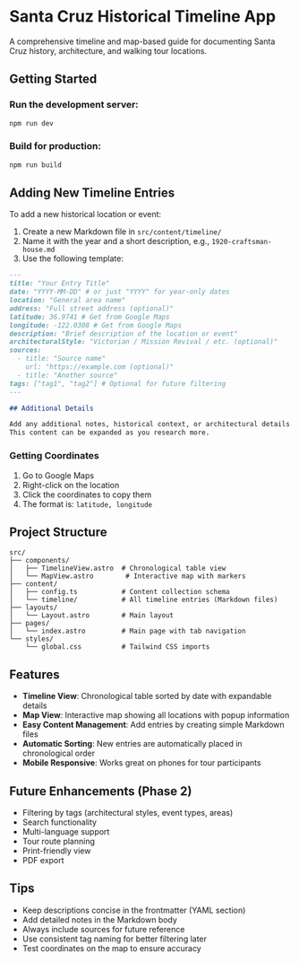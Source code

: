 # Santa Cruz Historical Timeline App

A comprehensive timeline and map-based guide for documenting Santa Cruz history, architecture, and walking tour locations.

## Getting Started

### Run the development server:

```bash
npm run dev
```

### Build for production:

```bash
npm run build
```

## Adding New Timeline Entries

To add a new historical location or event:

1. Create a new Markdown file in `src/content/timeline/`
2. Name it with the year and a short description, e.g., `1920-craftsman-house.md`
3. Use the following template:

```markdown
---
title: "Your Entry Title"
date: "YYYY-MM-DD" # or just "YYYY" for year-only dates
location: "General area name"
address: "Full street address (optional)"
latitude: 36.9741 # Get from Google Maps
longitude: -122.0308 # Get from Google Maps
description: "Brief description of the location or event"
architecturalStyle: "Victorian / Mission Revival / etc. (optional)"
sources:
  - title: "Source name"
    url: "https://example.com (optional)"
  - title: "Another source"
tags: ["tag1", "tag2"] # Optional for future filtering
---

## Additional Details

Add any additional notes, historical context, or architectural details here.
This content can be expanded as you research more.
```

### Getting Coordinates

1. Go to Google Maps
2. Right-click on the location
3. Click the coordinates to copy them
4. The format is: `latitude, longitude`

## Project Structure

```
src/
├── components/
│   ├── TimelineView.astro  # Chronological table view
│   └── MapView.astro        # Interactive map with markers
├── content/
│   ├── config.ts           # Content collection schema
│   └── timeline/           # All timeline entries (Markdown files)
├── layouts/
│   └── Layout.astro        # Main layout
├── pages/
│   └── index.astro         # Main page with tab navigation
└── styles/
    └── global.css          # Tailwind CSS imports
```

## Features

- **Timeline View**: Chronological table sorted by date with expandable details
- **Map View**: Interactive map showing all locations with popup information
- **Easy Content Management**: Add entries by creating simple Markdown files
- **Automatic Sorting**: New entries are automatically placed in chronological order
- **Mobile Responsive**: Works great on phones for tour participants

## Future Enhancements (Phase 2)

- Filtering by tags (architectural styles, event types, areas)
- Search functionality
- Multi-language support
- Tour route planning
- Print-friendly view
- PDF export

## Tips

- Keep descriptions concise in the frontmatter (YAML section)
- Add detailed notes in the Markdown body
- Always include sources for future reference
- Use consistent tag naming for better filtering later
- Test coordinates on the map to ensure accuracy
